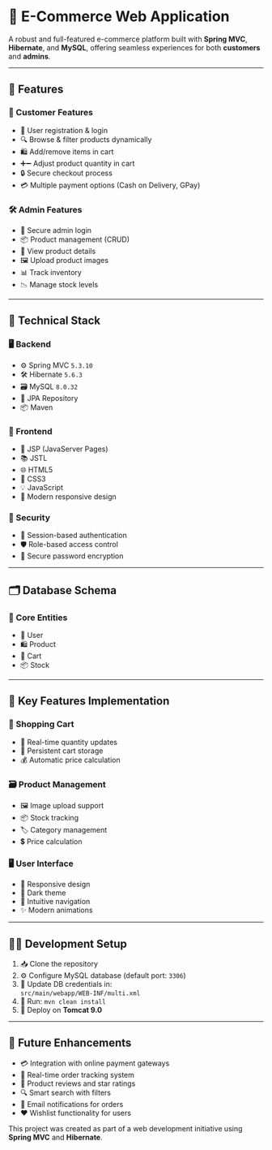 # 🛒 E-Commerce Web Application

A robust and full-featured e-commerce platform built with **Spring MVC**, **Hibernate**, and **MySQL**, offering seamless experiences for both **customers** and **admins**.

---

## 🚀 Features

### 👥 Customer Features  
- 📝 User registration & login  
- 🔍 Browse & filter products dynamically  
- 🛍️ Add/remove items in cart  
- ➕➖ Adjust product quantity in cart  
- 🔒 Secure checkout process  
- 💳 Multiple payment options (Cash on Delivery, GPay)

### 🛠️ Admin Features  
- 🔐 Secure admin login  
- 📦 Product management (CRUD)  
- 🔎 View product details  
- 🖼️ Upload product images  
- 📊 Track inventory  
- 📉 Manage stock levels

---

## 🧰 Technical Stack

### 🖥️ Backend  
- ⚙️ Spring MVC `5.3.10`  
- 🛠️ Hibernate `5.6.3`  
- 🗃️ MySQL `8.0.32`  
- 📁 JPA Repository  
- 📦 Maven

### 🎨 Frontend  
- 🧾 JSP (JavaServer Pages)  
- 📚 JSTL  
- 🌐 HTML5  
- 🎨 CSS3  
- 💡 JavaScript  
- 📱 Modern responsive design

### 🔐 Security  
- 🧾 Session-based authentication  
- 🛡️ Role-based access control  
- 🔑 Secure password encryption

---

## 🗂️ Database Schema

### 🔑 Core Entities  
- 👤 User  
- 🛍️ Product  
- 🛒 Cart  
- 📦 Stock

---

## 🧩 Key Features Implementation

### 🛒 Shopping Cart  
- 🔁 Real-time quantity updates  
- 💾 Persistent cart storage  
- 💰 Automatic price calculation

### 🗃️ Product Management  
- 🖼️ Image upload support  
- 📦 Stock tracking  
- 🏷️ Category management  
- 💲 Price calculation

### 🖥️ User Interface  
- 📱 Responsive design  
- 🌙 Dark theme  
- 🧭 Intuitive navigation  
- ✨ Modern animations

---

## 🧑‍💻 Development Setup

1. 📥 Clone the repository  
2. ⚙️ Configure MySQL database (default port: `3306`)  
3. 🔧 Update DB credentials in:  
   `src/main/webapp/WEB-INF/multi.xml`  
4. 🧼 Run: `mvn clean install`  
5. 🚀 Deploy on **Tomcat 9.0**

---

## 🔮 Future Enhancements

- 💳 Integration with online payment gateways  
- 🚚 Real-time order tracking system  
- 🌟 Product reviews and star ratings  
- 🔍 Smart search with filters  
- 📧 Email notifications for orders  
- ❤️ Wishlist functionality for users


This project was created as part of a web development initiative using **Spring MVC** and **Hibernate**.  

